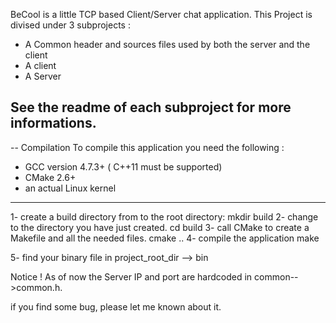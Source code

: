 BeCool is a little TCP based Client/Server chat application.
This Project is divised under 3 subprojects :
* A Common header and sources files used by both the server and the client
* A client
* A Server

See the readme of each subproject for more informations.
---------------------------------------------------------------
-- Compilation
To compile this application you need the following :
* GCC version 4.7.3+ ( C++11 must be supported)
* CMake 2.6+
* an actual Linux kernel
---------------------------------------------------------------

1- create a build directory from to the root directory:
   mkdir build
2- change to the directory you have just created.
   cd build
3- call CMake to create a Makefile and all the needed files.
   cmake ..
4- compile the application
   make
   
5- find your binary file in project_root_dir --> bin


Notice ! As of now the Server IP and port are hardcoded in common-->common.h.

if you find some bug, please let me known about it.

